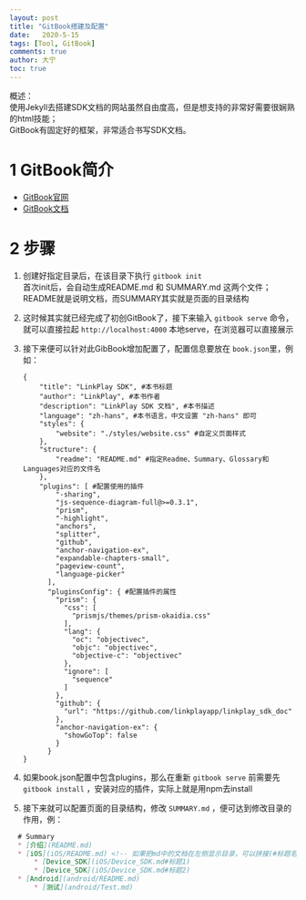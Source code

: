 ```yaml
---
layout: post
title: "GitBook搭建及配置"
date:   2020-5-15
tags: [Tool, GitBook]
comments: true
author: 大宁
toc: true
---
```


概述：<br>
使用Jekyll去搭建SDK文档的网站虽然自由度高，但是想支持的非常好需要很娴熟的html技能；<br>
GitBook有固定好的框架，非常适合书写SDK文档。

<!-- more -->

# 1 GitBook简介

+ [GitBook官网](https://www.gitbook.com)
+ [GitBook文档](https://github.com/GitbookIO/gitbook)

# 2 步骤

1. 创建好指定目录后，在该目录下执行 `gitbook init`<br>
首次init后，会自动生成README.md 和 SUMMARY.md 这两个文件；README就是说明文档，而SUMMARY其实就是页面的目录结构

2. 这时候其实就已经完成了初创GitBook了，接下来输入 `gitbook serve` 命令，就可以直接拉起 `http://localhost:4000` 本地serve，在浏览器可以直接展示

3. 接下来便可以针对此GibBook增加配置了，配置信息要放在 `book.json`里，例如：
   ```shell
   {
       "title": "LinkPlay SDK", #本书标题
       "author": "LinkPlay", #本书作者
       "description": "LinkPlay SDK 文档", #本书描述
       "language": "zh-hans", #本书语言，中文设置 "zh-hans" 即可
       "styles": {
           "website": "./styles/website.css" #自定义页面样式
       },
       "structure": {
           "readme": "README.md" #指定Readme、Summary、Glossary和Languages对应的文件名
       },
       "plugins": [ #配置使用的插件
           "-sharing",
           "js-sequence-diagram-full@>=0.3.1",
           "prism",
           "-highlight",
           "anchors",
           "splitter",
           "github",
           "anchor-navigation-ex",
           "expandable-chapters-small",
           "pageview-count",
           "language-picker"
         ],
         "pluginsConfig": { #配置插件的属性
           "prism": {
             "css": [
               "prismjs/themes/prism-okaidia.css"
             ],
             "lang": {
               "oc": "objectivec",
               "objc": "objectivec",
               "objective-c": "objectivec"
             },
             "ignore": [
               "sequence"
             ]
           },
           "github": {
             "url": "https://github.com/linkplayapp/linkplay_sdk_doc"
           },
           "anchor-navigation-ex": {
             "showGoTop": false
           }
         }
   }
   ```

4. 如果book.json配置中包含plugins，那么在重新 `gitbook serve` 前需要先 `gitbook install` ，安装对应的插件，实际上就是用npm去install

5. 接下来就可以配置页面的目录结构，修改 `SUMMARY.md` ，便可达到修改目录的作用，例：

```markdown
  # Summary
  * [介绍](README.md)
  * [iOS](iOS/README.md) <!-- 如果把md中的文档在左侧显示目录，可以拼接(#标题名) -->
      * [Device_SDK](iOS/Device_SDK.md#标题1)
      * [Device_SDK](iOS/Device_SDK.md#标题2)
  * [Android](android/README.md)
      * [测试](android/Test.md)
```